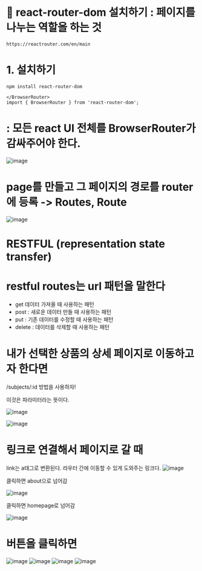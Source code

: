 # 💛 react-router-dom 설치하기 : 페이지를 나누는 역할을 하는 것
```
https://reactrouter.com/en/main
```

# 1. 설치하기
```
npm install react-router-dom
```

```
</BrowserRouter>
import { BrowserRouter } from 'react-router-dom';
```


# <BrowserRouter> : 모든 react UI 전체를 BrowserRouter가 감싸주어야 한다.
![image](https://github.com/aeiouzz/react/assets/145514483/ba70d5ca-3ada-4859-bc31-224dbdef0204)


# page를 만들고 그 페이지의 경로를 router에 등록 -> Routes, Route
![image](https://github.com/aeiouzz/react/assets/145514483/861c03c4-dddc-4b6d-9439-3918aadbd54e)

# RESTFUL (representation state transfer)
# restful routes는 url 패턴을 말한다
* get 데이터 가져올 때 사용하는 패턴
* post : 새로운 데이터 만들 때 사용하는 패턴
* put : 기존 데이터를 수정할 때 사용하는 패턴
* delete : 데이터를 삭제할 때 사용하는 패턴

# 내가 선택한 상품의 상세 페이지로 이동하고자 한다면
/subjects/:id 방법을 사용하자!

이것은 파라미터라는 뜻이다.




![image](https://github.com/aeiouzz/react/assets/145514483/3b5287d4-fce9-4edc-87e2-5ee92331f30a)


![image](https://github.com/aeiouzz/react/assets/145514483/f4f2d9af-073f-4a9f-aacc-e87faf4057eb)



# 링크로 연결해서 페이지로 갈 때
link는 a태그로 변환된다. 라우터 간에 이동할 수 있게 도와주는 링크다.
![image](https://github.com/aeiouzz/react/assets/145514483/dd104309-7b99-45af-9c16-4f83ea0839b3)


클릭하면 about으로 넘어감


![image](https://github.com/aeiouzz/react/assets/145514483/4af9b704-9978-468f-b3d5-b79a24ce8896)


클릭하면 homepage로 넘어감


![image](https://github.com/aeiouzz/react/assets/145514483/520b72f6-8a60-45ee-8643-755bafc202f2)



# 버튼을 클릭하면
![image](https://github.com/aeiouzz/react/assets/145514483/50ca2415-8944-4db8-9b83-2c493405272b)
![image](https://github.com/aeiouzz/react/assets/145514483/c94bbc7b-451c-42f3-8c8f-449eebc0a940)
![image](https://github.com/aeiouzz/react/assets/145514483/43b13657-c30e-4f57-b93c-24d489b32b71)
![image](https://github.com/aeiouzz/react/assets/145514483/c13b0782-ebf6-4d7e-8ebb-99114dba8bec)

